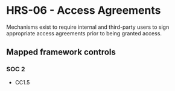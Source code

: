 # HRS-06 - Access Agreements
Mechanisms exist to require internal and third-party users to sign appropriate access agreements prior to being granted access. 
## Mapped framework controls
### SOC 2
- CC1.5